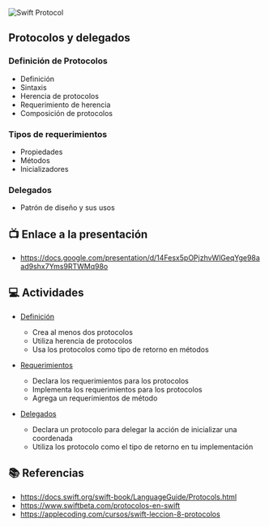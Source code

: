 ![Swift Protocol](https://raw.githubusercontent.com/wizelineacademy/BAZiOS12022/main/curso/semana_3/protocolos-y-delegados/recursos/header.png)

Protocolos y delegados
-

### Definición de Protocolos
* Definición
* Sintaxis
* Herencia de protocolos
* Requerimiento de herencia
* Composición de protocolos

### Tipos de requerimientos
* Propiedades
* Métodos
* Inicializadores

### Delegados
* Patrón de diseño y sus usos


## 📺 Enlace a la presentación 
* https://docs.google.com/presentation/d/14Fesx5pOPjzhvWlGeqYge98aad9shx7Yms9RTWMq98o

## 💻 Actividades
* [Definición](https://bit.ly/baz-c1-3-1)
    * Crea al menos dos protocolos
    * Utiliza herencia de protocolos
    * Usa los protocolos como tipo de retorno en métodos
    
* [Requerimientos](https://bit.ly/baz-c1-3-2)
    * Declara los requerimientos para los protocolos
    * Implementa los requerimientos para los protocolos
    * Agrega un requerimientos de método
    
* [Delegados](https://bit.ly/baz-c1-3-3)
    * Declara un protocolo para delegar la acción de inicializar una coordenada
    * Utiliza los protocolo como el tipo de retorno en tu implementación


## 📚 Referencias
* https://docs.swift.org/swift-book/LanguageGuide/Protocols.html
* https://www.swiftbeta.com/protocolos-en-swift
* https://applecoding.com/cursos/swift-leccion-8-protocolos
